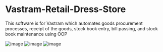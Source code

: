 # Vastram-Retail-Dress-Store
This software is for Vastram which automates goods procurement processes, receipt of the goods, stock book entry, bill passing, and stock book maintenance using OOP

![image](https://user-images.githubusercontent.com/117190128/208950203-203b77e1-e501-4be5-8ae1-f82036485c21.png)
![image](https://user-images.githubusercontent.com/117190128/208950229-d462db37-930a-49a5-b7b2-b5f837ce0ac7.png)
![image](https://user-images.githubusercontent.com/117190128/208950272-cb626755-9390-4885-8802-481c10add91f.png)






